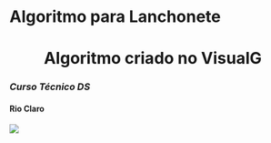 # Algoritmo para Lanchonete
## <h1 align="center">Algoritmo criado no VisualG</h1>
### *Curso Técnico DS*
#### **Rio Claro**
![](https://img.freepik.com/vetores-premium/icone-de-construcao-de-restaurante-de-hamburguer-isometrico-ilustracao-de-icone-3d-vector-design-plano-de-referencia-isolado_679085-69.jpg?semt=ais_hybrid)









